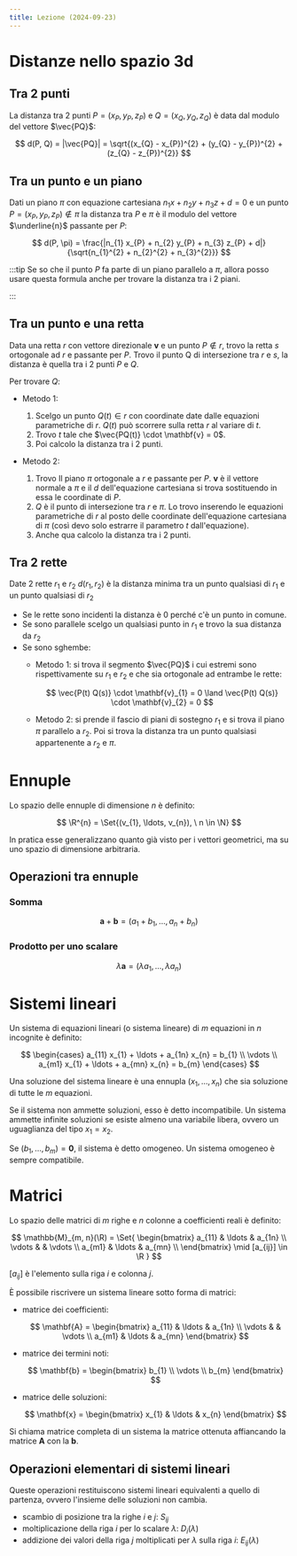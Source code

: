 ```yaml
---
title: Lezione (2024-09-23)
---
```


# Distanze nello spazio 3d

## Tra 2 punti

La distanza tra 2 punti $P = (x_{P}, y_{P}, z_{P})$ e
$Q = (x_{Q}, y_{Q}, z_{Q})$ è data dal modulo del vettore $\vec{PQ}$:

$$
d(P, Q) = |\vec{PQ}| = \sqrt{(x_{Q} - x_{P})^{2} + (y_{Q} - y_{P})^{2} + (z_{Q} - z_{P})^{2}}
$$

## Tra un punto e un piano

Dati un piano $\pi$ con equazione cartesiana
$n_{1} x + n_{2} y + n_{3} z + d = 0$ e un punto
$P = (x_{P}, y_{P}, z_{P}) \notin \pi$ la distanza tra $P$ e $\pi$ è il modulo
del vettore $\underline{n}$ passante per $P$:

$$
d(P, \pi) = \frac{|n_{1} x_{P} + n_{2} y_{P} + n_{3} z_{P} + d|}{\sqrt{n_{1}^{2} + n_{2}^{2} + n_{3}^{2}}}
$$

:::tip Se so che il punto $P$ fa parte di un piano parallelo a $\pi$, allora
posso usare questa formula anche per trovare la distanza tra i 2 piani.

:::

## Tra un punto e una retta

Data una retta $r$ con vettore direzionale $\mathbf{v}$ e un punto $P \notin r$,
trovo la retta $s$ ortogonale ad $r$ e passante per $P$. Trovo il punto Q di
intersezione tra $r$ e $s$, la distanza è quella tra i 2 punti $P$ e $Q$.

Per trovare $Q$:

- Metodo 1:
  1. Scelgo un punto $Q(t) \in r$ con coordinate date dalle equazioni
     parametriche di $r$. $Q(t)$ può scorrere sulla retta $r$ al variare di $t$.
  2. Trovo $t$ tale che $\vec{PQ(t)} \cdot \mathbf{v} = 0$.
  3. Poi calcolo la distanza tra i 2 punti.

- Metodo 2:
  1. Trovo Il piano $\pi$ ortogonale a $r$ e passante per $P$. $\mathbf{v}$ è il
     vettore normale a $\pi$ e il $d$ dell'equazione cartesiana si trova
     sostituendo in essa le coordinate di $P$.
  2. $Q$ è il punto di intersezione tra $r$ e $\pi$. Lo trovo inserendo le
     equazioni parametriche di $r$ al posto delle coordinate dell'equazione
     cartesiana di $\pi$ (così devo solo estrarre il parametro $t$
     dall'equazione).
  3. Anche qua calcolo la distanza tra i 2 punti.

## Tra 2 rette

Date 2 rette $r_{1}$ e $r_{2}$ $d(r_{1}, r_{2})$ è la distanza minima tra un
punto qualsiasi di $r_{1}$ e un punto qualsiasi di $r_{2}$

- Se le rette sono incidenti la distanza è 0 perché c'è un punto in comune.
- Se sono parallele scelgo un qualsiasi punto in $r_{1}$ e trovo la sua distanza
  da $r_{2}$
- Se sono sghembe:
  - Metodo 1: si trova il segmento $\vec{PQ}$ i cui estremi sono rispettivamente
    su $r_{1}$ e $r_{2}$ e che sia ortogonale ad entrambe le rette:

    $$
    \vec{P(t) Q(s)} \cdot \mathbf{v}_{1} = 0 \land \vec{P(t) Q(s)} \cdot \mathbf{v}_{2} = 0
    $$

  - Metodo 2: si prende il fascio di piani di sostegno $r_{1}$ e si trova il
    piano $\pi$ parallelo a $r_{2}$. Poi si trova la distanza tra un punto
    qualsiasi appartenente a $r_{2}$ e $\pi$.

# Ennuple

Lo spazio delle ennuple di dimensione $n$ è definito:

$$
\R^{n} = \Set{(v_{1}, \ldots, v_{n}), \ n \in \N}
$$

In pratica esse generalizzano quanto già visto per i vettori geometrici, ma su
uno spazio di dimensione arbitraria.

## Operazioni tra ennuple

### Somma

$$
\mathbf{a} + \mathbf{b} = (a_{1} + b_{1}, \ldots, a_{n} + b_{n})
$$

### Prodotto per uno scalare

$$
\lambda \mathbf{a} = (\lambda a_{1}, \ldots, \lambda a_{n})
$$

# Sistemi lineari

Un sistema di equazioni lineari (o sistema lineare) di $m$ equazioni in $n$
incognite è definito:

$$
\begin{cases}
a_{11} x_{1} + \ldots + a_{1n} x_{n} = b_{1} \\
\vdots \\
a_{m1} x_{1} + \ldots + a_{mn} x_{n} = b_{m}
\end{cases}
$$

Una soluzione del sistema lineare è una ennupla $(x_{1}, \ldots, x_{n})$ che sia
soluzione di tutte le $m$ equazioni.

Se il sistema non ammette soluzioni, esso è detto incompatibile. Un sistema
ammette infinite soluzioni se esiste almeno una variabile libera, ovvero un
uguaglianza del tipo $x_{1} = x_{2}$.

Se $(b_{1}, \ldots, b_{m}) = \mathbf{0}$, il sistema è detto omogeneo. Un
sistema omogeneo è sempre compatibile.

# Matrici

Lo spazio delle matrici di $m$ righe e $n$ colonne a coefficienti reali è
definito:

$$
\mathbb{M}_{m, n}(\R) = \Set{
\begin{bmatrix}
a_{11} & \ldots & a_{1n} \\
\vdots & & \vdots \\
a_{m1} & \ldots & a_{mn} \\
\end{bmatrix}
\mid [a_{ij}] \in \R
}
$$

$[a_{ij}]$ è l'elemento sulla riga $i$ e colonna $j$.

È possibile riscrivere un sistema lineare sotto forma di matrici:

- matrice dei coefficienti:

  $$
  \mathbf{A} = \begin{bmatrix}
  a_{11} & \ldots & a_{1n} \\
  \vdots & & \vdots \\
  a_{m1} & \ldots & a_{mn}
  \end{bmatrix}
  $$

- matrice dei termini noti:

  $$
  \mathbf{b} = \begin{bmatrix}
  b_{1} \\ \vdots \\ b_{m}
  \end{bmatrix}
  $$

- matrice delle soluzioni:

  $$
  \mathbf{x} = \begin{bmatrix}
  x_{1} & \ldots & x_{n}
  \end{bmatrix}
  $$

Si chiama matrice completa di un sistema la matrice ottenuta affiancando la
matrice $\mathbf{A}$ con la $\mathbf{b}$.

## Operazioni elementari di sistemi lineari

Queste operazioni restituiscono sistemi lineari equivalenti a quello di
partenza, ovvero l'insieme delle soluzioni non cambia.

- scambio di posizione tra la righe $i$ e $j$: $S_{ij}$
- moltiplicazione della riga $i$ per lo scalare $\lambda$: $D_{i} (\lambda)$
- addizione dei valori della riga $j$ moltiplicati per $\lambda$ sulla riga $i$:
  $E_{ij} (\lambda)$
